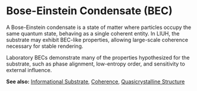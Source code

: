
# Bose-Einstein Condensate (BEC)

A Bose-Einstein condensate is a state of matter where particles occupy the same quantum state, behaving as a single coherent entity. In LIUH, the substrate may exhibit BEC-like properties, allowing large-scale coherence necessary for stable rendering.  

Laboratory BECs demonstrate many of the properties hypothesized for the substrate, such as phase alignment, low-entropy order, and sensitivity to external influence.  

**See also:** [Informational Substrate](informational_substrate.md), [Coherence](coherence.md), [Quasicrystalline Structure](quasicrystalline_structure.md)
